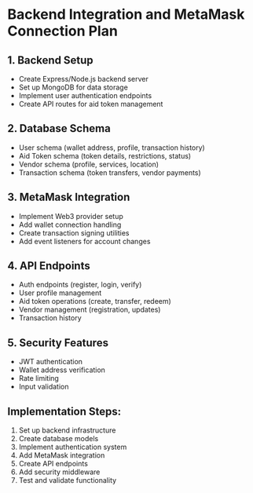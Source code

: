 # Backend Integration and MetaMask Connection Plan

## 1. Backend Setup
- Create Express/Node.js backend server
- Set up MongoDB for data storage
- Implement user authentication endpoints
- Create API routes for aid token management

## 2. Database Schema
- User schema (wallet address, profile, transaction history)
- Aid Token schema (token details, restrictions, status)
- Vendor schema (profile, services, location)
- Transaction schema (token transfers, vendor payments)

## 3. MetaMask Integration
- Implement Web3 provider setup
- Add wallet connection handling
- Create transaction signing utilities
- Add event listeners for account changes

## 4. API Endpoints
- Auth endpoints (register, login, verify)
- User profile management
- Aid token operations (create, transfer, redeem)
- Vendor management (registration, updates)
- Transaction history

## 5. Security Features
- JWT authentication
- Wallet address verification
- Rate limiting
- Input validation

## Implementation Steps:

1. Set up backend infrastructure
2. Create database models
3. Implement authentication system
4. Add MetaMask integration
5. Create API endpoints
6. Add security middleware
7. Test and validate functionality